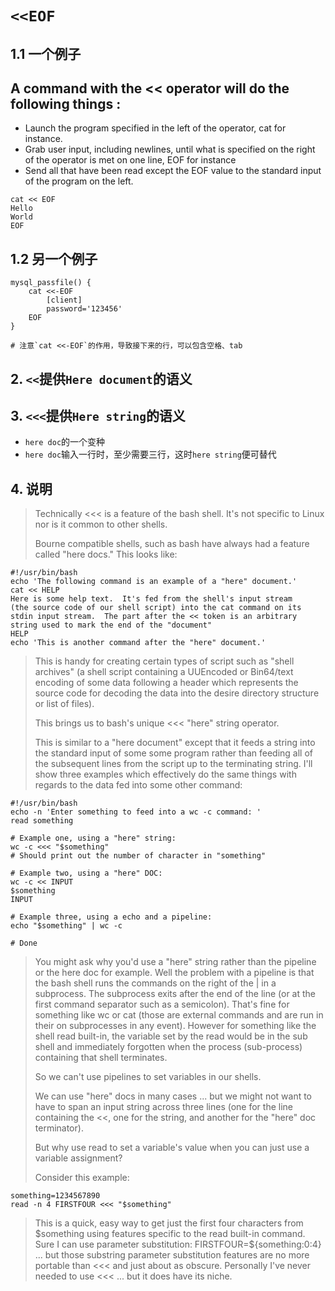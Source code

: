 # `<<EOF`

## 1.1 一个例子

## A command with the << operator will do the following things :

- Launch the program specified in the left of the operator, cat for instance.
- Grab user input, including newlines, until what is specified on the right of the operator is met on one line, EOF for instance
- Send all that have been read except the EOF value to the standard input of the program on the left.


``` shell
cat << EOF
Hello
World
EOF
```

## 1.2 另一个例子

``` shell
mysql_passfile() {
    cat <<-EOF
        [client]
        password='123456'
    EOF
}

# 注意`cat <<-EOF`的作用，导致接下来的行，可以包含空格、tab
```



## 2. `<<`提供`Here document`的语义

## 3. `<<<`提供`Here string`的语义

- `here doc`的一个变种
- `here doc`输入一行时，至少需要三行，这时`here string`便可替代

## 4. 说明

> Technically <<< is a feature of the bash shell. It's not specific to Linux nor is it common to other shells.
>  
>Bourne compatible shells, such as bash have always had a feature called "here docs." This looks like:  
>  
``` shell
#!/usr/bin/bash 
echo 'The following command is an example of a "here" document.' 
cat << HELP 
Here is some help text.  It's fed from the shell's input stream 
(the source code of our shell script) into the cat command on its 
stdin input stream.  The part after the << token is an arbitrary 
string used to mark the end of the "document" 
HELP 
echo 'This is another command after the "here" document.' 
```
> 
> This is handy for creating certain types of script such as "shell archives" (a shell script containing a UUEncoded or Bin64/text encoding of some data following a header which represents the source code for decoding the data into the desire directory structure or list of files).
> 
> This brings us to bash's unique <<< "here" string operator.
> 
> This is similar to a "here document" except that it feeds a string into the standard input of some some program rather than feeding all of the subsequent lines from the script up to the terminating string. I'll show three examples which effectively do the same things with regards to the data fed into some other command:

``` shell
#!/usr/bin/bash 
echo -n 'Enter something to feed into a wc -c command: ' 
read something 
 
# Example one, using a "here" string: 
wc -c <<< "$something" 
# Should print out the number of character in "something" 
 
# Example two, using a "here" DOC: 
wc -c << INPUT 
$something 
INPUT 
 
# Example three, using a echo and a pipeline: 
echo "$something" | wc -c 
 
# Done 
```
> You might ask why you'd use a "here" string rather than the pipeline or the here doc for example. Well the problem with a pipeline is that the bash shell runs the commands on the right of the | in a subprocess. The subprocess exits after the end of the line (or at the first command separator such as a semicolon). That's fine for something like wc or cat (those are external commands and are run in their on subprocesses in any event). However for something like the shell read built-in, the variable set by the read would be in the sub shell and immediately forgotten when the process (sub-process) containing that shell terminates.
> 
> So we can't use pipelines to set variables in our shells.
> 
> We can use "here" docs in many cases ... but we might not want to have to span an input string across three lines (one for the line containing the <<, one for the string, and another for the "here" doc terminator).
> 
> But why use read to set a variable's value when you can just use a variable assignment?
> 
> Consider this example:


``` shell
something=1234567890 
read -n 4 FIRSTFOUR <<< "$something" 
```

> This is a quick, easy way to get just the first four characters from \$something using features specific to the read built-in command. Sure I can use parameter substitution: FIRSTFOUR=${something:0:4} ... but those substring parameter substitution features are no more portable than <<< and just about as obscure.
> Personally I've never needed to use <<< ... but it does have its niche.